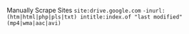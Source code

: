 
Manually Scrape Sites
`site:drive.google.com`
`-inurl:(htm|html|php|pls|txt) intitle:index.of "last modified" (mp4|wma|aac|avi)`
